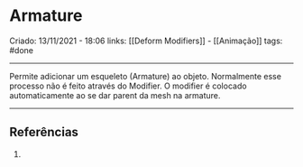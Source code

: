 # Armature
Criado: 13/11/2021 - 18:06
links: [[Deform Modifiers]] - [[Animação]]
tags: #done

---

Permite adicionar um esqueleto (Armature) ao objeto. Normalmente esse processo não é feito através do Modifier. O modifier é colocado automaticamente ao se dar parent da mesh na armature.

---
## Referências
1.
